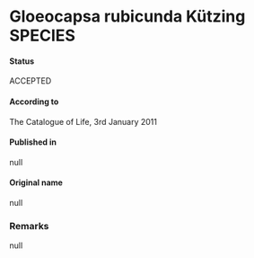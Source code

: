 # Gloeocapsa rubicunda Kützing SPECIES

#### Status
ACCEPTED

#### According to
The Catalogue of Life, 3rd January 2011

#### Published in
null

#### Original name
null

### Remarks
null